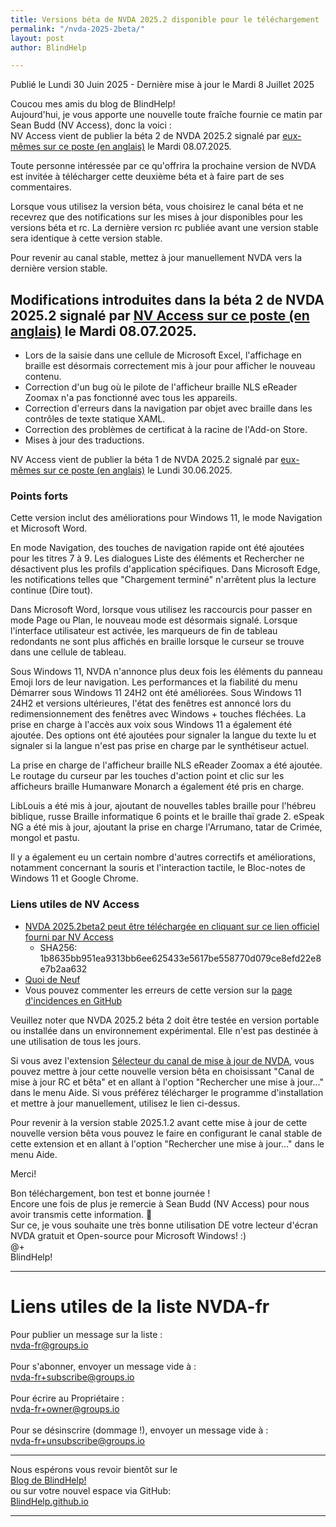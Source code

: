 ```yaml
---
title: Versions béta de NVDA 2025.2 disponible pour le téléchargement
permalink: "/nvda-2025-2beta/"
layout: post
author: BlindHelp

---
```


<footer>Publié le Lundi 30 Juin 2025 - Dernière mise à jour le Mardi 8 Juillet 2025</footer>

Coucou mes amis du blog de BlindHelp!    
Aujourd'hui, je vous apporte une nouvelle toute fraîche fournie ce matin par Sean Budd (NV Access), donc la voici :    
NV Access vient de publier la béta 2 de NVDA 2025.2 signalé par [eux-mêmes sur ce poste (en anglais)](https://www.nvaccess.org/post/nvda-2025-2beta2) le Mardi 08.07.2025.    

Toute personne intéressée par ce qu'offrira la prochaine version de NVDA est invitée à télécharger cette deuxième béta et à faire part de ses commentaires.    

Lorsque vous utilisez la version béta, vous choisirez le canal béta  et ne recevrez que des notifications sur les mises à jour disponibles pour les versions béta  et rc. La dernière version rc publiée avant une version stable sera identique à cette version stable.

Pour revenir au canal stable, mettez à jour manuellement NVDA vers la dernière version stable.

## Modifications introduites dans la béta 2 de NVDA 2025.2 signalé par [NV Access sur ce poste (en anglais)](https://www.nvaccess.org/post/nvda-2025-2beta2) le Mardi 08.07.2025.

* Lors de la saisie dans une cellule de Microsoft Excel, l'affichage en braille est désormais correctement mis à jour pour afficher le nouveau contenu.
* Correction d'un bug où le pilote de l'afficheur braille NLS eReader Zoomax n'a pas fonctionné avec tous les appareils.
* Correction d'erreurs dans la navigation par objet avec braille dans les contrôles de texte statique XAML.
* Correction des problèmes de certificat à la racine de l'Add-on Store.
* Mises à jour des traductions.

NV Access vient de publier la béta 1 de NVDA 2025.2 signalé par [eux-mêmes sur ce poste (en anglais)](https://www.nvaccess.org/post/nvda-2025-2beta1) le Lundi 30.06.2025.    

### Points forts

Cette version inclut des améliorations pour Windows 11, le mode Navigation et Microsoft Word.

En mode Navigation, des touches de navigation rapide ont été ajoutées pour les titres 7 à 9. Les dialogues Liste des éléments et Rechercher ne désactivent plus les profils d'application spécifiques. Dans Microsoft Edge, les notifications telles que "Chargement terminé" n'arrêtent plus la lecture continue  (Dire tout).

Dans Microsoft Word, lorsque vous utilisez les raccourcis pour passer en mode Page ou Plan, le nouveau mode est désormais signalé. Lorsque l'interface utilisateur est activée, les marqueurs de fin de tableau redondants ne sont plus affichés en braille lorsque le curseur se trouve dans une cellule de tableau.

Sous Windows 11, NVDA n'annonce plus deux fois les éléments du panneau Emoji lors de leur navigation. Les performances et la fiabilité du menu Démarrer sous Windows 11 24H2 ont été améliorées. Sous Windows 11 24H2 et versions ultérieures, l'état des fenêtres est annoncé lors du redimensionnement des fenêtres avec Windows + touches fléchées. La prise en charge à l'accès aux voix sous Windows 11 a également été ajoutée. Des options ont été ajoutées pour signaler la langue du texte lu et signaler si la langue n'est pas prise en charge par le synthétiseur actuel.

La prise en charge de l'afficheur braille NLS eReader Zoomax a été ajoutée. Le routage du curseur par les touches d'action point et clic sur les afficheurs braille Humanware Monarch a également été pris en charge.

LibLouis a été mis à jour, ajoutant de nouvelles tables braille pour  l'hébreu biblique, russe Braille informatique 6 points et le braille thaï grade 2. eSpeak NG a été mis à jour, ajoutant la prise en charge l'Arrumano, tatar de Crimée, mongol et pastu.

Il y a également eu un certain nombre d'autres correctifs et améliorations, notamment concernant la souris et l'interaction tactile, le Bloc-notes de Windows 11 et Google Chrome.

### Liens utiles de NV Access

- [NVDA 2025.2beta2 peut être téléchargée en cliquant sur ce lien officiel fourni par NV Access](https://download.nvaccess.org/releases/2025.2beta2/nvda_2025.2beta2.exe)
   - SHA256: 1b8635bb951ea9313bb6ee625433e5617be558770d079ce8efd22e8e7b2aa632
- [Quoi de Neuf](https://download.nvaccess.org/documentation/fr/changes.html)
- Vous pouvez commenter les erreurs de cette version sur la [page d'incidences en GitHub](https://github.com/nvaccess/nvda/issues)

Veuillez noter que NVDA 2025.2 béta 2 doit être testée en version portable ou installée dans un environnement expérimental. Elle n'est pas destinée à une utilisation de tous les jours.    

Si vous avez l'extension [Sélecteur du canal de mise à jour de NVDA](https://blindhelp.github.io/updateChannel/), vous pouvez mettre à jour cette nouvelle version bêta en choisissant "Canal de mise à jour RC et bêta" et en allant à l'option "Rechercher une mise à jour..." dans le menu Aide. Si vous préférez télécharger le programme d'installation et mettre à jour manuellement, utilisez le lien ci-dessus.

Pour revenir à la version stable 2025.1.2 avant cette mise à jour  de cette nouvelle version bêta  vous pouvez le faire en configurant le canal stable de cette extension et en allant à l'option "Rechercher une mise à jour..." dans le menu Aide. 

Merci!  

Bon téléchargement, bon test et bonne journée !    
Encore une fois de plus je remercie à Sean Budd (NV Access) pour nous avoir transmis cette information. 🤝    
Sur ce, je vous souhaite une très bonne utilisation DE votre lecteur d'écran NVDA gratuit et Open-source pour Microsoft Windows! :)    
@+    
BlindHelp!    

---

# Liens utiles de la liste NVDA-fr #

Pour publier un message sur la liste :    
[nvda-fr@groups.io](mailto:nvda-fr@groups.io)    
<br>
Pour s'abonner, envoyer un message vide à :    
[nvda-fr+subscribe@groups.io](mailto:nvda-fr+subscribe@groups.io)    
<br>
Pour écrire au Propriétaire :    
[nvda-fr+owner@groups.io](mailto:nvda-fr+owner@groups.io)    
<br>
Pour se désinscrire (dommage !), envoyer un message vide à :    
[nvda-fr+unsubscribe@groups.io](mailto:nvda-fr+unsubscribe@groups.io)    

---

Nous espérons vous revoir bientôt sur le      
[Blog de BlindHelp!](http://blindhelp.blogspot.fr/)                    
ou sur  votre nouvel espace via GitHub:                     
[BlindHelp.github.io](https://blindhelp.github.io)                    

---